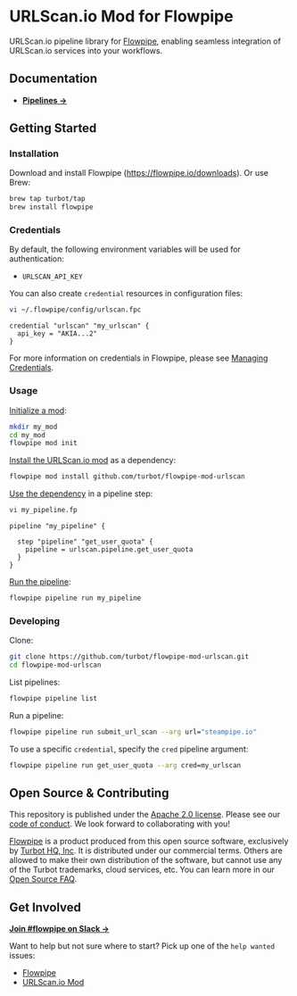 # URLScan.io Mod for Flowpipe

URLScan.io pipeline library for [Flowpipe](https://flowpipe.io), enabling seamless integration of URLScan.io services into your workflows.

## Documentation

- **[Pipelines →](https://hub.flowpipe.io/mods/turbot/urlscan/pipelines)**

## Getting Started

### Installation

Download and install Flowpipe (https://flowpipe.io/downloads). Or use Brew:

```sh
brew tap turbot/tap
brew install flowpipe
```

### Credentials

By default, the following environment variables will be used for authentication:

- `URLSCAN_API_KEY`

You can also create `credential` resources in configuration files:

```sh
vi ~/.flowpipe/config/urlscan.fpc
```

```hcl
credential "urlscan" "my_urlscan" {
  api_key = "AKIA...2"
}
```

For more information on credentials in Flowpipe, please see [Managing Credentials](https://flowpipe.io/docs/run/credentials).

### Usage

[Initialize a mod](https://flowpipe.io/docs/build/index#initializing-a-mod):

```sh
mkdir my_mod
cd my_mod
flowpipe mod init
```

[Install the URLScan.io mod](https://flowpipe.io/docs/build/mod-dependencies#mod-dependencies) as a dependency:

```sh
flowpipe mod install github.com/turbot/flowpipe-mod-urlscan
```

[Use the dependency](https://flowpipe.io/docs/build/write-pipelines/index) in a pipeline step:

```sh
vi my_pipeline.fp
```

```hcl
pipeline "my_pipeline" {

  step "pipeline" "get_user_quota" {
    pipeline = urlscan.pipeline.get_user_quota
  }
}
```

[Run the pipeline](https://flowpipe.io/docs/run/pipelines):

```sh
flowpipe pipeline run my_pipeline
```

### Developing

Clone:

```sh
git clone https://github.com/turbot/flowpipe-mod-urlscan.git
cd flowpipe-mod-urlscan
```

List pipelines:

```sh
flowpipe pipeline list
```

Run a pipeline:

```sh
flowpipe pipeline run submit_url_scan --arg url="steampipe.io"
```

To use a specific `credential`, specify the `cred` pipeline argument:

```sh
flowpipe pipeline run get_user_quota --arg cred=my_urlscan
```

## Open Source & Contributing

This repository is published under the [Apache 2.0 license](https://www.apache.org/licenses/LICENSE-2.0). Please see our [code of conduct](https://github.com/turbot/.github/blob/main/CODE_OF_CONDUCT.md). We look forward to collaborating with you!

[Flowpipe](https://flowpipe.io) is a product produced from this open source software, exclusively by [Turbot HQ, Inc](https://turbot.com). It is distributed under our commercial terms. Others are allowed to make their own distribution of the software, but cannot use any of the Turbot trademarks, cloud services, etc. You can learn more in our [Open Source FAQ](https://turbot.com/open-source).

## Get Involved

**[Join #flowpipe on Slack →](https://flowpipe.io/community/join)**

Want to help but not sure where to start? Pick up one of the `help wanted` issues:

- [Flowpipe](https://github.com/turbot/flowpipe/labels/help%20wanted)
- [URLScan.io Mod](https://github.com/turbot/flowpipe-mod-urlscan/labels/help%20wanted)
